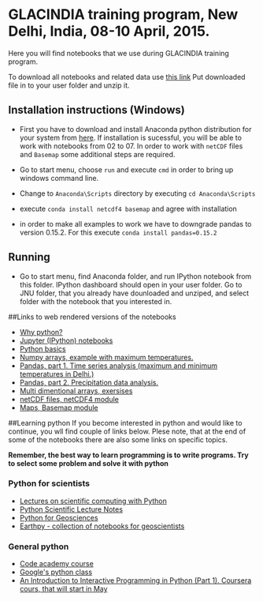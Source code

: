 # GLACINDIA training program, New Delhi, India, 08-10 April, 2015.

Here you will find notebooks that we use during GLACINDIA training program. 

To download all notebooks and related data use [this link](https://github.com/koldunovn/JNU/archive/master.zip) Put downloaded file in to your user folder and unzip it.

## Installation instructions (Windows)

- First you have to download and install Anaconda python distribution for your system from [here](http://continuum.io/downloads). If installation is sucessful, you will be able to work with notebooks from 02 to 07. In order to work with `netCDF` files and `Basemap` some additional steps are required.

- Go to start menu, choose `run` and execute `cmd` in order to bring up windows command line.
- Change to `Anaconda\Scripts` directory by executing `cd Anaconda\Scripts`
- execute `conda install netcdf4 basemap` and agree with installation
- in order to make all examples to work we have to downgrade pandas to version 0.15.2. For this execute `conda install pandas=0.15.2`

## Running

- Go to start menu, find Anaconda folder, and run IPython notebook from this folder. IPython dashboard should open in your user folder. Go to JNU folder, that you already have dounloaded and unziped, and select folder with the notebook that you interested in.

##Links to web rendered versions of the notebooks

- [Why python?](http://nbviewer.ipython.org/github/koldunovn/JNU/blob/master/02_why/why_python.ipynb)
- [Jupyter (IPython) notebooks](http://nbviewer.ipython.org/github/koldunovn/JNU/blob/master/03_ipython/03_ipython.ipynb)
- [Python basics](http://nbviewer.ipython.org/github/koldunovn/JNU/blob/master/04_basics/04_basics.ipynb)
- [Numpy arrays, example with maximum temperatures.](http://nbviewer.ipython.org/github/koldunovn/JNU/blob/master/05_numpy/05_numpy.ipynb)
- [Pandas, part 1. Time series analysis (maximum and minimum temperatures in Delhi.) ](http://nbviewer.ipython.org/github/koldunovn/JNU/blob/master/06_pandas/06_pandas.ipynb)
- [Pandas, part 2. Precipitation data analysis.](http://nbviewer.ipython.org/github/koldunovn/JNU/blob/master/07_pandas2/07_pandas2.ipynb)
- [Multi dimentional arrays, exersises](http://nbviewer.ipython.org/github/koldunovn/JNU/blob/master/08_grided_data/08_grided_data.ipynb)
- [netCDF files, netCDF4 module](http://nbviewer.ipython.org/github/koldunovn/JNU/blob/master/09_netcdf/09_netcdf.ipynb)
- [Maps, Basemap module](http://nbviewer.ipython.org/github/koldunovn/JNU/blob/master/10_basemap/10_basemap.ipynb)

##Learning python
If you become interested in python and would like to continue, you wll find couple of links below. Plese note, that at the end of some of the notebooks there are also some links on specific topics.

**Remember, the best way to learn programming is to write programs. Try to select some problem and solve it with python**

### Python for scientists
 - [Lectures on scientific computing with Python](https://github.com/jrjohansson/scientific-python-lectures#online-read-only-versions)
 - [Python Scientific Lecture Notes](http://scipy-lectures.github.io/)
 - [Python for Geosciences](https://github.com/koldunovn/python_for_geosciences)
 - [Earthpy - collection of notebooks for geoscientists](http://earthpy.org/)
  
### General python
- [Code academy course](http://www.codecademy.com/tracks/python)
- [Google's python class](https://developers.google.com/edu/python/)
- [An Introduction to Interactive Programming in Python (Part 1). Coursera cours, that will start in May](https://www.coursera.org/course/interactivepython1)



